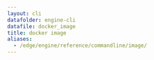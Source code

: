 ```yaml
---
layout: cli
datafolder: engine-cli
datafile: docker_image
title: docker image
aliases:
  - /edge/engine/reference/commandline/image/
---
```

<!--
This page is automatically generated from Docker's source code. If you want to
suggest a change to the text that appears here, open a ticket or pull request
in the source repository on GitHub:

https://github.com/docker/cli
-->

